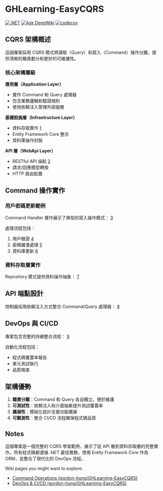 # GHLearning-EasyCQRS
[![.NET](https://github.com/gordon-hung/GHLearning-EasyCQRS/actions/workflows/dotnet.yml/badge.svg)](https://github.com/gordon-hung/GHLearning-EasyCQRS/actions/workflows/dotnet.yml) [![Ask DeepWiki](https://deepwiki.com/badge.svg)](https://deepwiki.com/gordon-hung/GHLearning-EasyCQRS) [![codecov](https://codecov.io/gh/gordon-hung/GHLearning-EasyCQRS/graph/badge.svg?token=7GU2vKU1sT)](https://codecov.io/gh/gordon-hung/GHLearning-EasyCQRS)
## CQRS 架構概述

這個專案採用 CQRS 模式將讀取（Query）和寫入（Command）操作分離，提供清晰的職責劃分和更好的可維護性。

### 核心架構層級

**應用層（Application Layer）**
- 實作 Command 和 Query 處理器
- 包含業務邏輯和驗證規則
- 使用依賴注入管理外部服務

**基礎設施層（Infrastructure Layer）**
- 資料存取實作 [1](#1-0) 
- Entity Framework Core 整合
- 資料庫操作封裝

**API 層（WebApi Layer）**
- RESTful API 端點 [2](#1-1) 
- 請求/回應模型轉換
- HTTP 路由配置

## Command 操作實作

### 用戶密碼更新範例
Command Handler 實作展示了典型的寫入操作模式： [3](#1-2) 

處理流程包括：
1. 用戶驗證 [4](#1-3) 
2. 密碼雜湊處理 [5](#1-4) 
3. 資料庫更新 [6](#1-5) 

### 資料存取層實作
Repository 模式提供資料操作抽象： [7](#1-6) 

## API 端點設計

控制器採用依賴注入方式整合 Command/Query 處理器： [8](#1-7) 

## DevOps 與 CI/CD

專案包含完整的持續整合流程： [9](#1-8) 

自動化流程包括：
- 程式碼覆蓋率報告
- 單元測試執行
- 品質檢查

## 架構優勢

1. **職責分離**：Command 和 Query 各自獨立，便於維護
2. **可測試性**：依賴注入和介面抽象提升測試覆蓋率
3. **擴展性**：模組化設計支援功能擴展
4. **可觀測性**：整合 CI/CD 流程確保程式碼品質

## Notes

這個專案是一個完整的 CQRS 學習範例，展示了從 API 層到資料存取層的完整實作。所有程式碼都遵循 .NET 最佳實務，使用 Entity Framework Core 作為 ORM，並整合了現代化的 DevOps 流程。

Wiki pages you might want to explore:
- [Command Operations (gordon-hung/GHLearning-EasyCQRS)](/wiki/gordon-hung/GHLearning-EasyCQRS#4.1)
- [DevOps & CI/CD (gordon-hung/GHLearning-EasyCQRS)](/wiki/gordon-hung/GHLearning-EasyCQRS#7)
